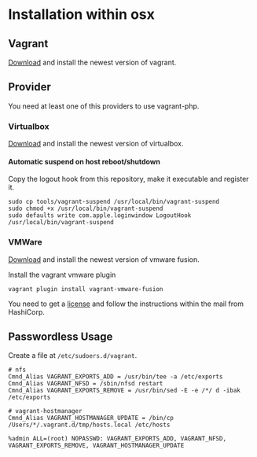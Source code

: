 # Installation within osx

## Vagrant

[Download][1] and install the newest version of vagrant.

## Provider

You need at least one of this providers to use vagrant-php.

### Virtualbox

[Download][2] and install the newest version of virtualbox.

#### Automatic suspend on host reboot/shutdown

Copy the logout hook from this repository, make it executable and register it.

```{.sh}
sudo cp tools/vagrant-suspend /usr/local/bin/vagrant-suspend
sudo chmod +x /usr/local/bin/vagrant-suspend
sudo defaults write com.apple.loginwindow LogoutHook /usr/local/bin/vagrant-suspend
```

### VMWare

[Download][3] and install the newest version of vmware fusion.

Install the vagrant vmware plugin

```{.sh}
vagrant plugin install vagrant-vmware-fusion
```

You need to get a [license][4] and follow the instructions within the mail from HashiCorp.

## Passwordless Usage

Create a file at `/etc/sudoers.d/vagrant`.

```
# nfs
Cmnd_Alias VAGRANT_EXPORTS_ADD = /usr/bin/tee -a /etc/exports
Cmnd_Alias VAGRANT_NFSD = /sbin/nfsd restart
Cmnd_Alias VAGRANT_EXPORTS_REMOVE = /usr/bin/sed -E -e /*/ d -ibak /etc/exports

# vagrant-hostmanager
Cmnd_Alias VAGRANT_HOSTMANAGER_UPDATE = /bin/cp /Users/*/.vagrant.d/tmp/hosts.local /etc/hosts

%admin ALL=(root) NOPASSWD: VAGRANT_EXPORTS_ADD, VAGRANT_NFSD, VAGRANT_EXPORTS_REMOVE, VAGRANT_HOSTMANAGER_UPDATE
```

[1]: https://www.vagrantup.com/downloads.html
[2]: https://www.virtualbox.org/wiki/Downloads
[3]: http://www.vmware.com/products/fusion
[4]: http://www.vagrantup.com/vmware
